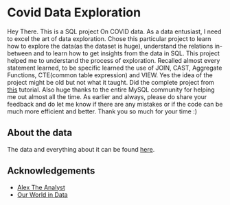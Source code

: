 
# Covid Data Exploration 

Hey There. This is a SQL project On COVID data. As a data entusiast, I need to excel  the art of data exploration. Chose this particular project to learn how to explore the data(as the dataset is huge), understand the relations in-between and to learn how to get insights from the data in SQL. This project helped me to understand the process of exploration. Recalled almost every statement learned, to be specific learned the use of JOIN, CAST, Aggregate Functions, CTE(common table expression) and VIEW. Yes the idea of the project might be old but not what it taught. Did the complete project from [this](https://www.youtube.com/watch?v=qfyynHBFOsM&list=PLUaB-1hjhk8H48Pj32z4GZgGWyylqv85f) tutorial. Also huge thanks to the entire MySQL community for helping me out almost all the time. As earlier and always, please do share your feedback and do let me know if there are any mistakes or if the code can be much more efficient and better. Thank you so much for your time :)

## About the data

The data and everything about it can be found [here](https://ourworldindata.org/covid-deaths).
## Acknowledgements

 - [Alex The Analyst](https://www.youtube.com/@AlexTheAnalyst)
 - [Our World in Data](https://ourworldindata.org/)
